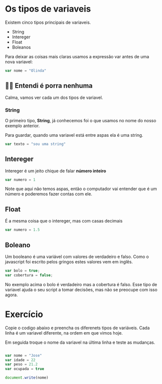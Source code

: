 Os tipos de variaveis
========================

Existem cinco tipos principais de variaveis.

* String
* Intereger
* Float
* Boleanos

Para deixar as coisas mais claras usamos a expressão var antes de uma nova variavel:

```javascript
var nome = "Olinda"
```

👵🏻 Entendi é porra nenhuma
----------------------------

Calma, vamos ver cada um dos tipos de variavel. 

### String

O primeiro tipo, **String**, já conhecemos foi o que usamos no nome do nosso exemplo anterior.

Para guardar, quando uma variavel está entre aspas ela é uma string. 

```javascript
var texto = "sou uma string"
```
## Intereger

Intereger é um jeito chique de falar **número inteiro**

```javascript
var numero = 1
```
Note que aqui não temos aspas, então o computador vai entender que é um número e poderemos fazer contas com ele.

## Float 

É a mesma coisa que o intereger, mas com casas decimais

```javascript
var numero = 1.5
```

## Boleano

Um booleano é uma variável com valores de verdadeiro e falso. Como o javascript foi escrito pelos gringos estes valores vem em inglês.

```javascript
var bolo = true;
var cobertura = false;
```

No exemplo acima o bolo é verdadeiro mas a cobertura é falso. Esse tipo de variavel ajuda o seu script a tomar decisões, mas não se preocupe com isso agora.


Exercício
==========

Copie o codigo abaixo e preencha os diferenets tipos de variáveis. Cada linha é um variavel diferente, na ordem em que vimos hoje.

Em seguida troque o nome da variavel na última linha e teste as mudanças.

```javascript

var nome = "Jose"
var idade = 22
var peso = 21.2
var ocupada = true

document.write(nome)

```

